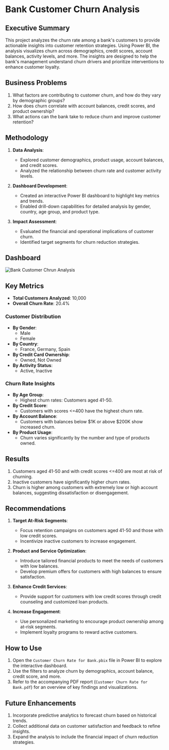 # Bank Customer Churn Analysis

## Executive Summary
This project analyzes the churn rate among a bank's customers to provide actionable insights into customer retention strategies. Using Power BI, the analysis visualizes churn across demographics, credit scores, account balances, activity levels, and more. The insights are designed to help the bank's management understand churn drivers and prioritize interventions to enhance customer loyalty.

## Business Problems
1. What factors are contributing to customer churn, and how do they vary by demographic groups?
2. How does churn correlate with account balances, credit scores, and product ownership?
3. What actions can the bank take to reduce churn and improve customer retention?

## Methodology
1. **Data Analysis**:
   - Explored customer demographics, product usage, account balances, and credit scores.
   - Analyzed the relationship between churn rate and customer activity levels.

2. **Dashboard Development**:
   - Created an interactive Power BI dashboard to highlight key metrics and trends.
   - Enabled drill-down capabilities for detailed analysis by gender, country, age group, and product type.

3. **Impact Assessment**:
   - Evaluated the financial and operational implications of customer churn.
   - Identified target segments for churn reduction strategies.

## Dashboard
![Bank Customer Chrun Analysis](https://github.com/user-attachments/assets/a5583211-d9ee-4d9e-b3b8-095a6f7a3575)


## Key Metrics
- **Total Customers Analyzed**: 10,000
- **Overall Churn Rate**: 20.4%

### Customer Distribution
- **By Gender**:
  - Male
  - Female
- **By Country**:
  - France, Germany, Spain
- **By Credit Card Ownership**:
  - Owned, Not Owned
- **By Activity Status**:
  - Active, Inactive

### Churn Rate Insights
- **By Age Group**:
  - Highest churn rates: Customers aged 41-50.
- **By Credit Score**:
  - Customers with scores <=400 have the highest churn rate.
- **By Account Balance**:
  - Customers with balances below $1K or above $200K show increased churn.
- **By Product Usage**:
  - Churn varies significantly by the number and type of products owned.

## Results
1. Customers aged 41-50 and with credit scores <=400 are most at risk of churning.
2. Inactive customers have significantly higher churn rates.
3. Churn is higher among customers with extremely low or high account balances, suggesting dissatisfaction or disengagement.

## Recommendations
1. **Target At-Risk Segments**:
   - Focus retention campaigns on customers aged 41-50 and those with low credit scores.
   - Incentivize inactive customers to increase engagement.
   
2. **Product and Service Optimization**:
   - Introduce tailored financial products to meet the needs of customers with low balances.
   - Develop premium offers for customers with high balances to ensure satisfaction.

3. **Enhance Credit Services**:
   - Provide support for customers with low credit scores through credit counseling and customized loan products.

4. **Increase Engagement**:
   - Use personalized marketing to encourage product ownership among at-risk segments.
   - Implement loyalty programs to reward active customers.

## How to Use
1. Open the `Customer Churn Rate for Bank.pbix` file in Power BI to explore the interactive dashboard.
2. Use the filters to analyze churn by demographics, account balance, credit score, and more.
3. Refer to the accompanying PDF report (`Customer Churn Rate for Bank.pdf`) for an overview of key findings and visualizations.

## Future Enhancements
1. Incorporate predictive analytics to forecast churn based on historical trends.
2. Collect additional data on customer satisfaction and feedback to refine insights.
3. Expand the analysis to include the financial impact of churn reduction strategies.
